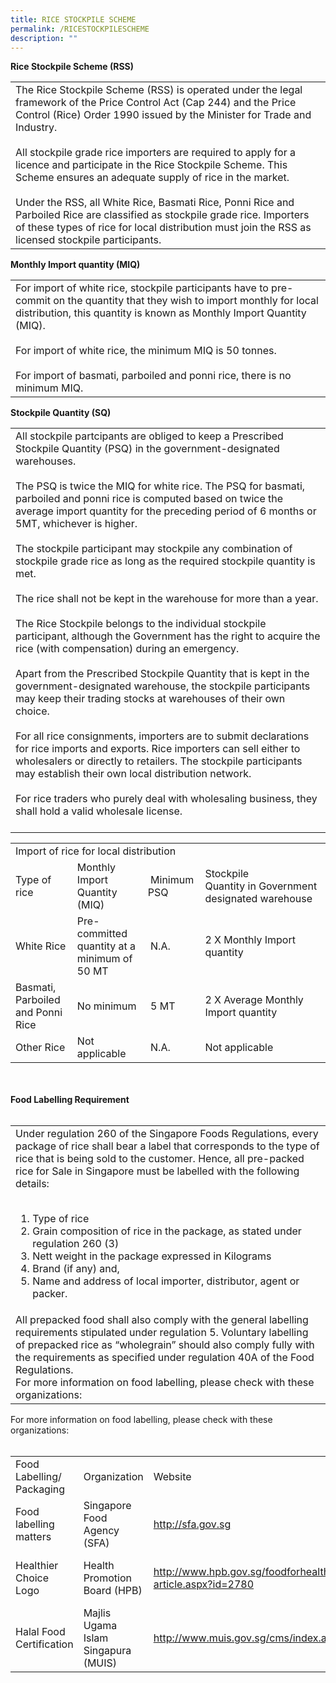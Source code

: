 ```yaml
---
title: RICE STOCKPILE SCHEME
permalink: /RICESTOCKPILESCHEME
description: ""
---
```

<strong>Rice Stockpile Scheme (RSS)</strong>

<table cellspacing="0" cellpadding="10">
	<tbody>
		<tr>
			<td>The Rice Stockpile Scheme (RSS) is operated under the legal framework of the Price Control Act (Cap 244) and the Price Control (Rice) Order 1990 issued by the Minister for Trade and Industry.<br>
			<br>
			All stockpile grade rice importers are required&nbsp;to apply for a licence and&nbsp;participate in the Rice Stockpile Scheme. This Scheme ensures an adequate supply of rice in the market.<br>
			<br>
			Under the RSS, all White Rice, Basmati Rice, Ponni Rice and Parboiled Rice are classified as stockpile grade rice. Importers of these types of rice for local distribution must join the RSS as licensed stockpile participants.</td>
		</tr>
	</tbody>
</table>
<strong>Monthly Import quantity (MIQ)</strong>

<table cellspacing="0" cellpadding="10">
	<tbody>
<tr>
			<td>For import of white rice, stockpile participants have to pre-commit on the quantity that they wish to import monthly for local distribution, this quantity is known as Monthly Import Quantity (MIQ).<br>
			<br>
			For import of white rice, the minimum MIQ is 50 tonnes.<br>
			<br>
			For import of basmati, parboiled and ponni rice, there is no minimum MIQ.</td>
		</tr>
	</tbody>
</table>
<strong>Stockpile Quantity (SQ)</strong>
<table cellspacing="0" cellpadding="10">
	<tbody>
<tr>
			<td>All stockpile partcipants are obliged to keep a Prescribed Stockpile Quantity (PSQ) in the government-designated warehouses. <br>
			<br>
			The PSQ is twice the MIQ for white rice.  The PSQ for basmati, parboiled and ponni rice is computed based on twice the average import quantity for the preceding period of 6 months or 5MT, whichever is higher.<br>
			<br>
			The stockpile participant may stockpile any combination of stockpile grade rice as long as the required stockpile quantity is met.<br><br>
			The rice shall not be kept in the warehouse for more than a year.<br><br>
			The Rice Stockpile belongs to the individual stockpile participant, although the Government has the right to acquire the rice (with compensation) during an emergency.<br><br>
			Apart from the Prescribed Stockpile Quantity that is kept in the government-designated warehouse, the stockpile participants may keep their trading stocks at warehouses of their own choice.<br><br>
			For all rice consignments, importers are to submit declarations for rice imports and exports. Rice importers can sell either to wholesalers or directly to retailers. The stockpile participants may establish their own local distribution network.<br><br>
			For rice traders who purely deal with wholesaling business, they shall hold a valid wholesale license.<br><br>
			</td>
		</tr>
	</tbody>
</table>
	<table cellspacing="0" cellpadding="10" border="0">
		<thead>
		</thead>
		<tbody>
			<tr>
				<td colspan="4">Import of rice for local distribution</td>
			</tr>
			<tr>
				<td>Type of rice</td>
				<td>Monthly Import Quantity (MIQ)</td>
				<td>&nbsp;Minimum PSQ</td>
				<td>Stockpile Quantity&nbsp;in&nbsp;Government<br>
				designated warehouse</td>
			</tr>
			<tr>
				<td>White Rice</td>
				<td>Pre-committed quantity at a minimum of 50 MT</td>
				<td>&nbsp;N.A.</td>
				<td>2 X Monthly Import quantity</td>
			</tr>
			<tr>
				<td>Basmati, Parboiled and Ponni Rice</td>
				<td>No minimum</td>
				<td>&nbsp;5 MT</td>
				<td>2 X Average Monthly Import quantity</td>
			</tr>
			<tr>
				<td>Other Rice</td>
				<td>Not applicable</td>
				<td>&nbsp;N.A.</td>
				<td>Not applicable</td>
			</tr>
		</tbody>
	</table>
	<br>
	<br>
	<strong>Food Labelling Requirement</strong><br>
	&nbsp;
	<table cellspacing="0" cellpadding="10">
		<tbody>
			<tr>
				<td>Under regulation 260 of the Singapore Foods Regulations, every package of rice shall bear a label that corresponds to the type of rice that is being sold to the customer. Hence,&nbsp;all pre-packed rice for Sale in Singapore must be labelled with the following details:<br>
				&nbsp;
				<ol>
					<li>Type of rice</li>
					<li>Grain composition of rice in the package, as stated under regulation 260 (3)</li>
					<li>Nett weight in the package expressed in Kilograms</li>
					<li>Brand (if any) and,</li>
					<li>Name and address of local importer, distributor, agent or packer.</li>
				</ol></td>
</tr>
			<tr>
				<td>
				All prepacked food shall also comply with the general labelling requirements stipulated under regulation 5. Voluntary labelling of prepacked rice as “wholegrain” should also comply fully with the requirements as specified under regulation 40A of the Food Regulations. <br>For more information on food labelling, please check with these organizations:</td></tr></tbody></table>

<p>For more information on food labelling, please check with these organizations:
  <br>
  &nbsp;
</p>
<table cellspacing="0" cellpadding="10" border="0">
  <thead>
  </thead>
  <tbody>
    <tr>
      <td>Food Labelling/ Packaging
      </td>
      <td>Organization
      </td>
      <td>Website
      </td>
      <td>Contact
      </td>
    </tr>
    <tr>
      <td>Food labelling matters
      </td>
      <td>Singapore Food Agency (SFA)
      </td>
      <td>
        <p><a href="http://sfa.gov.sg/">http://sfa.gov.sg</a>
        </p>
      </td>
      <td>6805-2871
      </td>
    </tr>
    <tr>
      <td>Healthier Choice Logo
      </td>
      <td>Health Promotion Board (HPB)
      </td>
      <td><a target="_blank" href="http://www.hpb.gov.sg/foodforhealth/article.aspx?id=2780">http://www.hpb.gov.sg/foodforhealth/
        <br>
        article.aspx?id=2780</a>
      </td>
      <td>6435-3276 /
        <br>
        6435-3683
      </td>
    </tr>
    <tr>
      <td>Halal Food Certification
      </td>
      <td>Majlis Ugama Islam Singapura (MUIS)
      </td>
      <td><a target="_blank" href="http://www.muis.gov.sg/cms/index.aspx">http://www.muis.gov.sg/cms/index.aspx</a>
      </td>
      <td>6359-1199
      </td>
    </tr>
  </tbody>
</table>

<p><!--EndFragment--></p>

